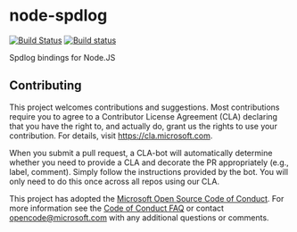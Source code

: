 # node-spdlog

[![Build Status](https://travis-ci.org/Microsoft/node-spdlog.svg?branch=master)](https://travis-ci.org/Microsoft/node-spdlog)
[![Build status](https://ci.appveyor.com/api/projects/status/49asf64gs8irlw60?svg=true)](https://ci.appveyor.com/project/VSCode/node-spdlog)

Spdlog bindings for Node.JS

## Contributing

This project welcomes contributions and suggestions.  Most contributions require you to agree to a
Contributor License Agreement (CLA) declaring that you have the right to, and actually do, grant us
the rights to use your contribution. For details, visit https://cla.microsoft.com.

When you submit a pull request, a CLA-bot will automatically determine whether you need to provide
a CLA and decorate the PR appropriately (e.g., label, comment). Simply follow the instructions
provided by the bot. You will only need to do this once across all repos using our CLA.

This project has adopted the [Microsoft Open Source Code of Conduct](https://opensource.microsoft.com/codeofconduct/).
For more information see the [Code of Conduct FAQ](https://opensource.microsoft.com/codeofconduct/faq/) or
contact [opencode@microsoft.com](mailto:opencode@microsoft.com) with any additional questions or comments.
